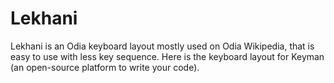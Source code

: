 # Lekhani
Lekhani is an Odia keyboard layout mostly used on Odia Wikipedia, that is easy to use with less key sequence. Here is the keyboard layout for Keyman (an open-source platform to write your code).
